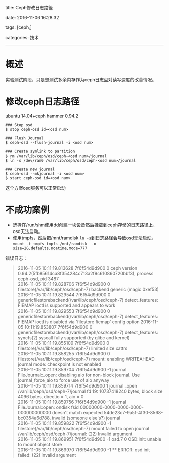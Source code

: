 title: Ceph修改日志路径

date: 2016-11-06 16:28:32

tags: [ceph,]

categories: 技术

---

# 概述 
实验测试阶段，只是想测试多余内存作为ceph日志盘对读写速度的改善情况。
# 修改ceph日志路径
ubuntu 14.04+ceph hammer 0.94.2  

```
### Stop osd
$ stop ceph-osd id=<osd num>

### Flush Journal
$ ceph-osd --flush-journal -i <osd num>

### Create symlink to partition
$ rm /var/lib/ceph/osd/ceph-<osd num>/journal
$ ln -s /dev/ram0 /var/lib/ceph/osd/ceph-<osd num>/journal

### Create new journal
$ ceph-osd --mkjournal -i <osd num>
$ start ceph-osd id=<osd num>

```  
这个方案osd服务可以正常启动
# 不成功案例

+ 选择在/run/shm使用dd创建一块设备然后挂载到ceph存储的日志路径上，osd无法启动。
+ 使用tmpfs，然后把/mnt/ramdisk `ln -s`到日志路径会导致osd无法启动。
` mount -t tmpfs tmpfs /mnt/ramdisk  -o size=2G,defaults,noatime,mode=777  `  

错误日志：
>2016-11-05 10:11:19.813628 7f6f54d9d900  0 ceph version 0.94.2(5fb85614ca8f354284c713a2f9c610860720bbf3), process ceph-osd, pid 3487  
>2016-11-05 10:11:19.828706 7f6f54d9d900  0 filestore(/var/lib/ceph/osd/ceph-7) backend generic (magic 0xef53)  
>2016-11-05 10:11:19.829544 7f6f54d9d900  0 genericfilestorebackend(/var/lib/ceph/osd/ceph-7) detect_features: FIEMAP ioctl is supported and appears to work  
>2016-11-05 10:11:19.829553 7f6f54d9d900  0 genericfilestorebackend(/var/lib/ceph/osd/ceph-7) detect_features: FIEMAP ioctl is disabled via 'filestore fiemap' config option
>2016-11-05 10:11:19.853807 7f6f54d9d900  0 genericfilestorebackend(/var/lib/ceph/osd/ceph-7) detect_features: syncfs(2) syscall fully supported (by glibc and kernel)  
>2016-11-05 10:11:19.855109 7f6f54d9d900  0 filestore(/var/lib/ceph/osd/ceph-7) limited size xattrs  
>2016-11-05 10:11:19.858255 7f6f54d9d900  0 filestore(/var/lib/ceph/osd/ceph-7) mount: enabling WRITEAHEAD journal mode: checkpoint is not enabled  
>2016-11-05 10:11:19.859704 7f6f54d9d900 -1 journal FileJournal::_open: disabling aio for non-block journal.  Use journal_force_aio to force use of aio anyway  
>2016-11-05 10:11:19.859714 7f6f54d9d900  1 journal _open /var/lib/ceph/osd/ceph-7/journal fd 19: 10737418240 bytes, block size 4096 bytes, directio = 1, aio = 0  
>2016-11-05 10:11:19.859756 7f6f54d9d900 -1 journal FileJournal::open: ondisk fsid 00000000-0000-0000-0000-000000000000 doesn't match expected 54de23c7-9a5f-4f30-8568-bc0354a6d788, invalid (someone else's?) journal  
>2016-11-05 10:11:19.859822 7f6f54d9d900 -1 filestore(/var/lib/ceph/osd/ceph-7) mount failed to open journal /var/lib/ceph/osd/ceph-7/journal: (22) Invalid argument  
>2016-11-05 10:11:19.869951 7f6f54d9d900 -1 osd.7 0 OSD:init: unable to mount object store  
>2016-11-05 10:11:19.869970 7f6f54d9d900 -1  ** ERROR: osd init failed: (22) Invalid argument
